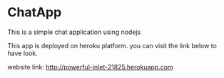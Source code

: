 # ChatApp
This is a simple chat application using nodejs

This app is deployed on heroku platform.
you can visit the link below to have look.

website link: http://powerful-inlet-21825.herokuapp.com
